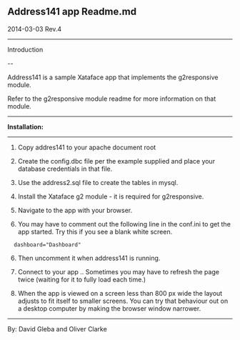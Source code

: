 **Address141 app Readme.md**
---
2014-03-03 Rev.4

---

Introduction

--

Address141 is a sample Xataface app that implements the g2responsive module.

Refer to the g2responsive module readme for more information on that module.

---

**Installation:**

---

1. Copy addres141 to your apache document root

2. Create the config.dbc file per the example supplied and place your database credentials in that file.

3. Use the address2.sql file to create the tables in mysql. 

3. Install the Xataface g2 module - it is required for g2responsive.

4. Navigate to the app with your browser.

5. You may have to comment out the following line in the conf.ini to get the app started. Try this if you see a blank white screen.

  ```
    dashboard="Dashboard"
  ```
6. Then uncomment it when address141 is running.

7. Connect to your app .. Sometimes you may have to refresh the page twice (waiting for it to fully load each time.)
8. When the app is viewed on a screen less than 800 px wide the layout adjusts to fit itself to smaller screens. You can try that behaviour out on a desktop computer by making the browser window narrower.

---

By: David Gleba and Oliver Clarke